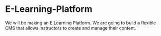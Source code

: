 # E-Learning-Platform
We will be making an E Learning Platform.
We are going to build a flexible CMS that allows instructors to create and manage their content.
